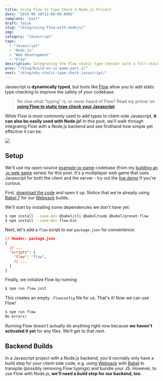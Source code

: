 ```yaml
---
title: Using Flow to Type Check a Node.js Project
date: "2019-06-10T12:00:00.000Z"
template: "post"
draft: false
slug: "/blog/using-flow-with-nodejs/"
img:
category: "Javascript"
tags:
  - "Javascript"
  - "Node.js"
  - "Web Development"
  - "Flow"
description: Integrating the Flow static type checker with a full-stack Javascript project.
prev: "/blog/build-an-io-game-part-1/"
next: "/blog/why-static-type-check-javascript/"
---
```


Javascript is **dynamically typed**, but tools like [Flow](https://flow.org/) allow you to add static type checking to improve the safety of your codebase.

> No clue what "typing" is, or never heard of Flow? Read my primer on [**using Flow to static type check your Javascript**](/blog/why-static-type-check-javascript/).

While Flow is most commonly used to add types to client-side Javascript, **it can also be easily used with Node.js!** In this post, we'll walk through integrating Flow with a Node.js backend and see firsthand how simple yet effective it can be.

![](./media-link/flow-post/flow-homepage.png)

## Setup

We'll use my open-source [example-io-game](https://github.com/vzhou842/example-.io-game) codebase (from my [building an .io web game](/blog/build-an-io-game-part-1/) series) for this post. It's a multiplayer web game that uses Javascript for both the client and the server - try out the [live demo](https://example-io-game.victorzhou.com/) if you're curious.

First, [download the code](https://github.com/vzhou842/example-.io-game) and open it up. Notice that we're already using [Babel 7](https://babeljs.io/) for our [Webpack](/blog/why-you-should-use-webpack/) builds.

We'll start by installing some dependencies we don't have yet:

```bash
$ npm install --save-dev @babel/cli @babel/node @babel/preset-flow
$ npm install --save-dev flow-bin
```

Next, let's add a `flow` script to our `package.json` for convenience:

```json
// Header: package.json
{
  // ...
  "scripts": {
    "flow": "flow",
    // ...
  }
}
```

Finally, we initialize Flow by running

```bash
$ npm run flow init
```

This creates an empty `.flowconfig` file for us. That's it! Now we can use Flow!

```bash
$ npm run flow
No errors!
```

Running Flow doesn't actually do anything right now because **we haven't activated it yet** for any files. We'll get to that next.

## Backend Builds

In a Javascript project with a Node.js backend, you'd normally only have a build step for your client-side code, e.g. using [Webpack](/blog/why-you-should-use-webpack/) with [Babel](https://babeljs.io/) to transpile (possibly removing Flow typings) and bundle your JS. However, to use Flow with Node.js, **we'll need a build step for our backend, too**.
